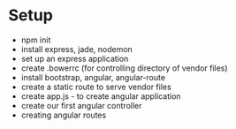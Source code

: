 # Setup

- npm init
- install express, jade, nodemon
- set up an express application
- create .bowerrc (for controlling directory of vendor files)
- install bootstrap, angular, angular-route
- create a static route to serve vendor files
- create app.js - to create angular application
- create our first angular controller
- creating angular routes